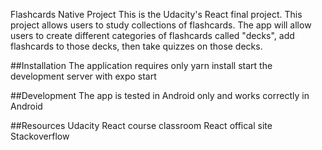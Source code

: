 
Flashcards Native Project
This is the Udacity's React final project. This project allows users to study collections of flashcards. The app will allow users to create different categories of flashcards called "decks", add flashcards to those decks, then take quizzes on those decks.


##Installation
The application requires only yarn install
start the development server with expo start

##Development
The app is tested in Android only and works correctly in Android

##Resources
Udacity React course classroom
React offical site
Stackoverflow
